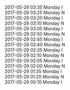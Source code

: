 2017-05-29 03:35 Monday  I  
2017-05-29 03:25 Monday  N  
2017-05-29 03:20 Monday  I  
2017-05-29 03:10 Monday  N  
2017-05-29 03:05 Monday  I  
2017-05-29 02:50 Monday  N  
2017-05-29 02:45 Monday  I  
2017-05-29 02:40 Monday  N  
2017-05-29 02:35 Monday  I  
2017-05-29 02:10 Monday  N  
2017-05-29 02:05 Monday  I  
2017-05-29 02:00 Monday  N  
2017-05-29 01:35 Monday  I  
2017-05-29 01:20 Monday  N  
2017-05-29 00:10 Monday  I  
